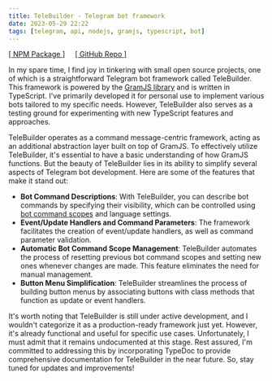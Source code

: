```yaml
---
title: TeleBuilder - Telegram bot framework
date: 2023-05-29 22:22
tags: [telegram, api, nodejs, gramjs, typescript, bot]
---
```

  
[[ NPM Package ]](https://www.npmjs.com/package/telebuilder)&nbsp;&nbsp;&nbsp;&nbsp;&nbsp;[[ GitHub Repo ]](https://github.com/en9inerd/telebuilder)

In my spare time, I find joy in tinkering with small open source projects, one of which is a straightforward Telegram bot framework called TeleBuilder. This framework is powered by the [GramJS library](https://www.npmjs.com/package/telegram) and is written in TypeScript. I've primarily developed it for personal use to implement various bots tailored to my specific needs. However, TeleBuilder also serves as a testing ground for experimenting with new TypeScript features and approaches.<!--more-->

TeleBuilder operates as a command message-centric framework, acting as an additional abstraction layer built on top of GramJS. To effectively utilize TeleBuilder, it's essential to have a basic understanding of how GramJS functions. But the beauty of TeleBuilder lies in its ability to simplify several aspects of Telegram bot development. Here are some of the features that make it stand out:

- **Bot Command Descriptions**: With TeleBuilder, you can describe bot commands by specifying their visibility, which can be controlled using [bot command scopes](https://core.telegram.org/bots/api#botcommandscope) and language settings.
- **Event/Update Handlers and Command Parameters**: The framework facilitates the creation of event/update handlers, as well as command parameter validation.
- **Automatic Bot Command Scope Management**: TeleBuilder automates the process of resetting previous bot command scopes and setting new ones whenever changes are made. This feature eliminates the need for manual management.
- **Button Menu Simplification**: TeleBuilder streamlines the process of building button menus by associating buttons with class methods that function as update or event handlers.

It's worth noting that TeleBuilder is still under active development, and I wouldn't categorize it as a production-ready framework just yet. However, it's already functional and useful for specific use cases. Unfortunately, I must admit that it remains undocumented at this stage. Rest assured, I'm committed to addressing this by incorporating TypeDoc to provide comprehensive documentation for TeleBuilder in the near future. So, stay tuned for updates and improvements!
